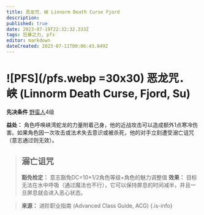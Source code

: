 ```yaml
---
title: 恶龙咒．峡 Linnorm Death Curse Fjord
description: 
published: true
date: 2023-07-19T22:32:32.333Z
tags: 狂暴之力, pfs
editor: markdown
dateCreated: 2023-07-11T00:06:43.849Z
---
```


# ![PFS](/pfs.webp =30x30) 恶龙咒．峡 (Linnorm Death Curse, Fjord, Su)

**先决条件** [野蛮人](/野蛮人)4级

**益处：** 角色呼唤峡湾蛇龙的力量附着己身，他的近战攻击可以造成额外1点寒冷伤害。如果角色因一次攻击或法术失去意识或被杀死，他的对手立刻遭受溺亡诅咒（意志通过则无效）。

> ## 溺亡诅咒
> **豁免检定：** 意志豁免DC=10+1/2角色等级+角色的魅力调整值
> **效果：** 目标无法在水中呼吸（通过魔法也不行），它可以保持屏息的时间减半，并且一旦屏息就会进入恶心状态。

> **来源：** 进阶职业指南 (Advanced Class Guide, ACG)
{.is-info}